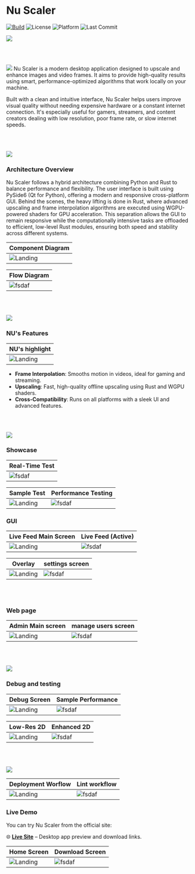 # Nu Scaler

[![Build](https://github.com/haidar-farhat/NU_Scaler/actions/workflows/main.yml/badge.svg)](https://github.com/haidar-farhat/NU_Scaler/actions)
![License](https://img.shields.io/github/license/haidar-farhat/NU_Scaler)
![Platform](https://img.shields.io/badge/platform-Windows%20%7C%20macOS%20%7C%20Linux-blue)
![Last Commit](https://img.shields.io/github/last-commit/haidar-farhat/NU_Scaler)


<img src="./readme/title1.svg"/>

<br><br>

<!-- project overview -->
<img src="./readme/title2.svg"/>
Nu Scaler is a modern desktop application designed to upscale and enhance images and video frames. It aims to provide high-quality results using smart, performance-optimized algorithms that work locally on your machine.

Built with a clean and intuitive interface, Nu Scaler helps users improve visual quality without needing expensive hardware or a constant internet connection. It's especially useful for gamers, streamers, and content creators dealing with low resolution, poor frame rate, or slow internet speeds.

<br><br>

<!-- System Design -->
<img src="./readme/title3.svg"/>

### Architecture Overview

Nu Scaler follows a hybrid architecture combining Python and Rust to balance performance and flexibility. The user interface is built using PySide6 (Qt for Python), offering a modern and responsive cross-platform GUI. Behind the scenes, the heavy lifting is done in Rust, where advanced upscaling and frame interpolation algorithms are executed using WGPU-powered shaders for GPU acceleration. This separation allows the GUI to remain responsive while the computationally intensive tasks are offloaded to efficient, low-level Rust modules, ensuring both speed and stability across different systems.
 
| Component Diagram                       |
| --------------------------------------- |
| ![Landing](./readme/demo/component_diagrame.png) |


| Flow Diagram                          |
| ------------------------------------- |
| ![fsdaf](./readme/demo/flow.png)   |
<br><br>

<!-- Project Highlights -->
<img src="./readme/title4.svg"/>

### NU's Features

| NU's highlight     |
| --------------------------------------- |
| ![Landing](./readme/demo/high.png) | 

- **Frame Interpolation**: Smooths motion in videos, ideal for gaming and streaming.
- **Upscaling**: Fast, high-quality offline upscaling using Rust and WGPU shaders.
- **Cross-Compatibility**: Runs on all platforms with a sleek UI and advanced features.

<br><br>

<!-- Demo -->
<img src="./readme/title5.svg"/>

### Showcase
| Real-Time Test                     |
| ------------------------------------- |
| ![fsdaf](./readme/demo/testrun.gif)   |


| Sample Test                             |Performance Testing                        |
| --------------------------------------- | ------------------------------------- |
| ![Landing](./readme/demo/stat.gif) | ![fsdaf](./readme/demo/stat.png)   |


### GUI

| Live Feed Main Screen                   | Live Feed (Active)                  |
| --------------------------------------- | ------------------------------------- |
| ![Landing](./readme/demo/live_main.png) | ![fsdaf](./readme/demo/live_on.png)   |



|  Overlay                                | settings screen                       |
| --------------------------------------- | ------------------------------------- |
| ![Landing](./readme/demo/Overlay.png)   | ![fsdaf](./readme/demo/settings.png)  |

<br><br>
### Web page


| Admin Main screen                           | manage users screen                   |
| ---------------------------------------     | ------------------------------------- |
| ![Landing](./readme/demo/admin_main.png)    | ![fsdaf](./readme/demo/users.png)     |



<br><br>


<!-- Testing -->
<img src="./readme/title6.svg"/>

### Debug and testing

|  Debug Screen                           | Sample Performance                     |
| --------------------------------------- | ------------------------------------- |
| ![Landing](./readme/demo/debug.png)     | ![fsdaf](./readme/demo/smpl_pef.png)  |


| Low-Res 2D                              | Enhanced 2D|
| --------------------------------------- | ------------------------------------- |
| ![Landing](./readme/demo/sprite1.gif)   | ![fsdaf](./readme/demo/sprite2.gif)   |


<br><br>

<!-- Deployment -->
<img src="./readme/title7.svg"/>

| Deployment Worflow                      | Lint workflow                         |
| --------------------------------------- | ------------------------------------- |
| ![Landing](./readme/demo/cicd1.png)     | ![fsdaf](./readme/demo/cicd2.png)     |

### Live Demo

You can try Nu Scaler from the official site:

🌐 **[Live Site](http://15.237.190.24/)** – Desktop app preview and download links.


| Home Screen                             | Download Screen                       | 
| --------------------------------------- | ------------------------------------- | 
| ![Landing](./readme/demo/home.png)      | ![fsdaf](./readme/demo/download.png)  | 

<br><br>
